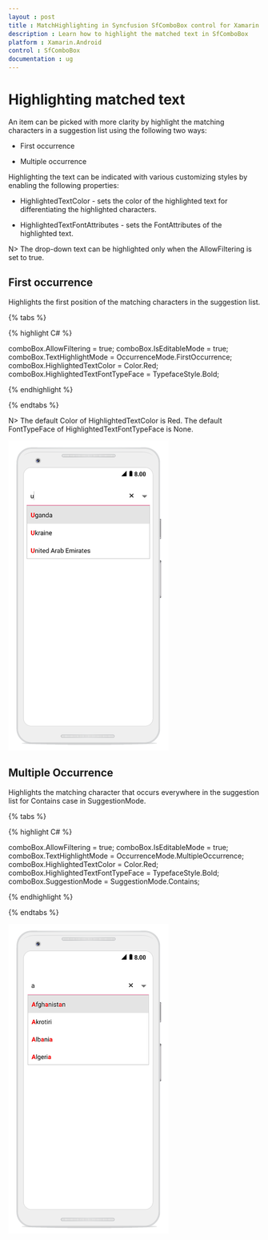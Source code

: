 ```yaml
---
layout : post
title : MatchHighlighting in Syncfusion SfComboBox control for Xamarin.Android
description : Learn how to highlight the matched text in SfComboBox
platform : Xamarin.Android
control : SfComboBox
documentation : ug
---
```


# Highlighting matched text

An item can be picked with more clarity by highlight the matching characters in a suggestion list using the following two ways:

* First occurrence

* Multiple occurrence

Highlighting the text can be indicated with various customizing styles by enabling the following properties:

* HighlightedTextColor - sets the color of the highlighted text for differentiating the highlighted characters.

* HighlightedTextFontAttributes - sets the FontAttributes of the highlighted text.

N> The drop-down text can be highlighted only when the AllowFiltering is set to true.

## First occurrence

Highlights the first position of the matching characters in the suggestion list.

{% tabs %}

{% highlight C# %}

comboBox.AllowFiltering = true;
comboBox.IsEditableMode = true;
comboBox.TextHighlightMode = OccurrenceMode.FirstOccurrence;
comboBox.HighlightedTextColor = Color.Red;
comboBox.HighlightedTextFontTypeFace = TypefaceStyle.Bold; 
	 
{% endhighlight %}

{% endtabs %}

N> The default Color of HighlightedTextColor is Red.
   The default FontTypeFace of HighlightedTextFontTypeFace is None.
	
![](images/FirstOccurrence.png)

## Multiple Occurrence

Highlights the matching character that occurs everywhere in the suggestion list for Contains case in SuggestionMode.

{% tabs %}

{% highlight C# %}

comboBox.AllowFiltering = true;
comboBox.IsEditableMode = true;
comboBox.TextHighlightMode = OccurrenceMode.MultipleOccurrence;
comboBox.HighlightedTextColor = Color.Red;
comboBox.HighlightedTextFontTypeFace = TypefaceStyle.Bold;
comboBox.SuggestionMode = SuggestionMode.Contains; 
	 
{% endhighlight %}

{% endtabs %}
	
![](images/MultipleOccurrence.png)




